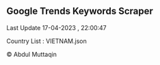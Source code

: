 

## Google Trends Keywords Scraper 
 
Last Update 17-04-2023 , 22:00:47

Country List :
VIETNAM.json



© Abdul Muttaqin 
